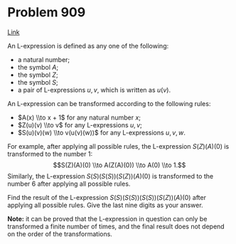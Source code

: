 # Problem 909

[Link](https://projecteuler.net/problem=909)

An L-expression is defined as any one of the following:

*   a natural number;
*   the symbol $A$;
*   the symbol $Z$;
*   the symbol $S$;
*   a pair of L-expressions $u, v$, which is written as $u(v)$.

An L-expression can be transformed according to the following rules:

*   $A(x) \\to x + 1$ for any natural number $x$;
*   $Z(u)(v) \\to v$ for any L-expressions $u, v$;
*   $S(u)(v)(w) \\to v(u(v)(w))$ for any L-expressions $u, v, w$.

For example, after applying all possible rules, the L-expression $S(Z)(A)(0)$ is transformed to the number $1$: $$S(Z)(A)(0) \\to A(Z(A)(0)) \\to A(0) \\to 1.$$ Similarly, the L-expression $S(S)(S(S))(S(Z))(A)(0)$ is transformed to the number $6$ after applying all possible rules.

Find the result of the L-expression $S(S)(S(S))(S(S))(S(Z))(A)(0)$ after applying all possible rules. Give the last nine digits as your answer.

**Note:** it can be proved that the L-expression in question can only be transformed a finite number of times, and the final result does not depend on the order of the transformations.

